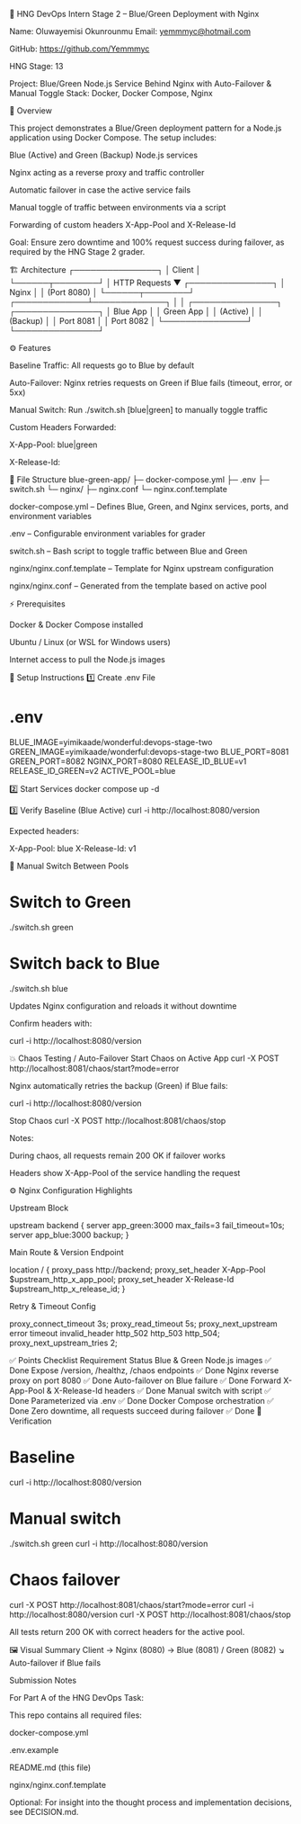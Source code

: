 🎯 HNG DevOps Intern Stage 2 – Blue/Green Deployment with Nginx

Name: Oluwayemisi Okunrounmu
Email: yemmmyc@hotmail.com

GitHub: https://github.com/Yemmmyc

HNG Stage: 13

Project: Blue/Green Node.js Service Behind Nginx with Auto-Failover & Manual Toggle
Stack: Docker, Docker Compose, Nginx

🌟 Overview

This project demonstrates a Blue/Green deployment pattern for a Node.js application using Docker Compose. The setup includes:

Blue (Active) and Green (Backup) Node.js services

Nginx acting as a reverse proxy and traffic controller

Automatic failover in case the active service fails

Manual toggle of traffic between environments via a script

Forwarding of custom headers X-App-Pool and X-Release-Id

Goal: Ensure zero downtime and 100% request success during failover, as required by the HNG Stage 2 grader.

🏗 Architecture
                ┌───────────────┐
                │   Client      │
                └──────┬────────┘
                       │ HTTP Requests
                       ▼
                ┌───────────────┐
                │     Nginx     │
                │ (Port 8080)   │
                └──────┬────────┘
        ┌─────────────┴─────────────┐
        │                           │
 ┌───────────────┐           ┌───────────────┐
 │   Blue App    │           │   Green App   │
 │ (Active)      │           │ (Backup)      │
 │ Port 8081     │           │ Port 8082     │
 └───────────────┘           └───────────────┘

⚙️ Features

Baseline Traffic: All requests go to Blue by default

Auto-Failover: Nginx retries requests on Green if Blue fails (timeout, error, or 5xx)

Manual Switch: Run ./switch.sh [blue|green] to manually toggle traffic

Custom Headers Forwarded:

X-App-Pool: blue|green

X-Release-Id: <version>

📂 File Structure
blue-green-app/
├─ docker-compose.yml
├─ .env
├─ switch.sh
└─ nginx/
   ├─ nginx.conf
   └─ nginx.conf.template


docker-compose.yml – Defines Blue, Green, and Nginx services, ports, and environment variables

.env – Configurable environment variables for grader

switch.sh – Bash script to toggle traffic between Blue and Green

nginx/nginx.conf.template – Template for Nginx upstream configuration

nginx/nginx.conf – Generated from the template based on active pool

⚡ Prerequisites

Docker & Docker Compose installed

Ubuntu / Linux (or WSL for Windows users)

Internet access to pull the Node.js images

📝 Setup Instructions
1️⃣ Create .env File
# .env
BLUE_IMAGE=yimikaade/wonderful:devops-stage-two
GREEN_IMAGE=yimikaade/wonderful:devops-stage-two
BLUE_PORT=8081
GREEN_PORT=8082
NGINX_PORT=8080
RELEASE_ID_BLUE=v1
RELEASE_ID_GREEN=v2
ACTIVE_POOL=blue

2️⃣ Start Services
docker compose up -d

3️⃣ Verify Baseline (Blue Active)
curl -i http://localhost:8080/version


Expected headers:

X-App-Pool: blue
X-Release-Id: v1

🔁 Manual Switch Between Pools
# Switch to Green
./switch.sh green

# Switch back to Blue
./switch.sh blue


Updates Nginx configuration and reloads it without downtime

Confirm headers with:

curl -i http://localhost:8080/version

💥 Chaos Testing / Auto-Failover
Start Chaos on Active App
curl -X POST http://localhost:8081/chaos/start?mode=error


Nginx automatically retries the backup (Green) if Blue fails:

curl -i http://localhost:8080/version

Stop Chaos
curl -X POST http://localhost:8081/chaos/stop


Notes:

During chaos, all requests remain 200 OK if failover works

Headers show X-App-Pool of the service handling the request

⚙️ Nginx Configuration Highlights

Upstream Block

upstream backend {
    server app_green:3000 max_fails=3 fail_timeout=10s;
    server app_blue:3000 backup;
}


Main Route & Version Endpoint

location / {
    proxy_pass http://backend;
    proxy_set_header X-App-Pool $upstream_http_x_app_pool;
    proxy_set_header X-Release-Id $upstream_http_x_release_id;
}


Retry & Timeout Config

proxy_connect_timeout 3s;
proxy_read_timeout 5s;
proxy_next_upstream error timeout invalid_header http_502 http_503 http_504;
proxy_next_upstream_tries 2;

✅ Points Checklist
Requirement	Status
Blue & Green Node.js images	✅ Done
Expose /version, /healthz, /chaos endpoints	✅ Done
Nginx reverse proxy on port 8080	✅ Done
Auto-failover on Blue failure	✅ Done
Forward X-App-Pool & X-Release-Id headers	✅ Done
Manual switch with script	✅ Done
Parameterized via .env	✅ Done
Docker Compose orchestration	✅ Done
Zero downtime, all requests succeed during failover	✅ Done
🎉 Verification
# Baseline
curl -i http://localhost:8080/version

# Manual switch
./switch.sh green
curl -i http://localhost:8080/version

# Chaos failover
curl -X POST http://localhost:8081/chaos/start?mode=error
curl -i http://localhost:8080/version
curl -X POST http://localhost:8081/chaos/stop


All tests return 200 OK with correct headers for the active pool.

🖼 Visual Summary
Client → Nginx (8080) → Blue (8081) / Green (8082)
                 ↘ Auto-failover if Blue fails



Submission Notes

For Part A of the HNG DevOps Task:

This repo contains all required files:

docker-compose.yml

.env.example

README.md (this file)

nginx/nginx.conf.template

Optional: For insight into the thought process and implementation decisions, see DECISION.md.
